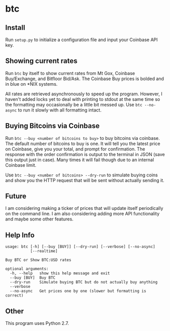 btc
====

Install
---
Run `setup.py` to initialize a configuration file and input your Coinbase API key.

Showing current rates
---
Run `btc` by itself to show current rates from Mt Gox, Coinbase Buy/Exchange, and Bitfloor Bid/Ask. The Coinbase Buy prices is bolded and in blue on \*NIX systems.

All rates are retrieved asynchronously to speed up the program. However, I haven't added locks yet to deal with printing to stdout at the same time so the formatting may occasionally be a little bit messed up. Use `btc --no-async` to run it slowly with all formatting intact.

Buying Bitcoins via Coinbase
---
Run `btc --buy <number of bitcoins to buy>` to buy bitcoins via coinbase. The default number of bitcoins to buy is one. It will tell you the latest price on Coinbase, give you your total, and prompt for confirmation. The response with the order confirmation is output to the terminal in JSON (save this output just in case). Many times it will fail though due to an internal Coinbase limit.

Use `btc --buy <number of bitcoins> --dry-run` to simulate buying coins and show you the HTTP request that will be sent without actually sending it.

Future
---
I am considering making a ticker of prices that will update itself periodically on the command line. I am also considering adding more API functionality and maybe some other features.

Help Info
---
	usage: btc [-h] [--buy [BUY]] [--dry-run] [--verbose] [--no-async]
			   [--realtime]

	Buy BTC or Show BTC:USD rates

	optional arguments:
	  -h, --help   show this help message and exit
	  --buy [BUY]  Buy BTC
	  --dry-run    Simulate buying BTC but do not actually buy anything
	  --verbose
	  --no-async   Get prices one by one (slower but formatting is correct)

Other
---
This program uses Python 2.7. 
